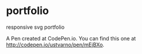 # portfolio
responsive svg portfolio

A Pen created at CodePen.io. You can find this one at http://codepen.io/ustvarno/pen/mEjBXo.

 
